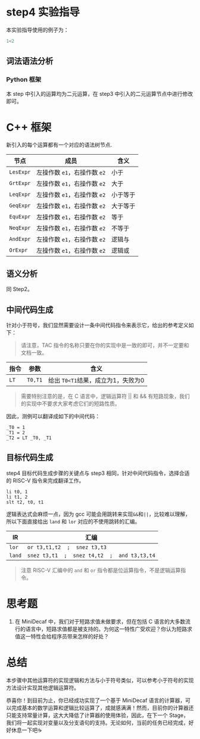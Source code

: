 # step4 实验指导

本实验指导使用的例子为：

```C
1<2
```

## 词法语法分析

### Python 框架

本 step 中引入的运算均为二元运算，在 step3 中引入的二元运算节点中进行修改即可。

# C++ 框架

新引入的每个运算都有一个对应的语法树节点.

| 节点 | 成员 | 含义 |
| --- | --- | --- |
| `LesExpr` | 左操作数 `e1`，右操作数 `e2` | 小于 |
| `GrtExpr` | 左操作数 `e1`，右操作数 `e2` | 大于 |
| `LeqExpr` | 左操作数 `e1`，右操作数 `e2` | 小于等于 |
| `GeqExpr` | 左操作数 `e1`，右操作数 `e2` | 大于等于 |
| `EquExpr` | 左操作数 `e1`，右操作数 `e2` | 等于 |
| `NeqExpr` | 左操作数 `e1`，右操作数 `e2` | 不等于 |
| `AndExpr` | 左操作数 `e1`，右操作数 `e2` | 逻辑与 |
| `OrExpr` | 左操作数 `e1`，右操作数 `e2` | 逻辑或 |

## 语义分析

同 Step2。

## 中间代码生成
针对小于符号，我们显然需要设计一条中间代码指令来表示它，给出的参考定义如下：

> 请注意，TAC 指令的名称只要在你的实现中是一致的即可，并不一定要和文档一致。

| 指令 | 参数 | 含义 |
| --- | --- | --- |
| `LT` | `T0,T1` | 给出 `T0<T1`结果，成立为1，失败为0 |

> 需要特别注意的是，在 C 语言中，逻辑运算符 || 和 && 有短路现象，我们的实现中不要求大家考虑它们的短路性质。

因此，测例可以翻译成如下的中间代码：

```assembly
_T0 = 1
_T1 = 2
_T2 = LT _T0, _T1
```

## 目标代码生成

step4 目标代码生成步骤的关键点与 step3 相同，针对中间代码指令，选择合适的 RISC-V 指令来完成翻译工作。

```assembly
li t0, 1
li t1, 2
slt t2, t0, t1
```

逻辑表达式会麻烦一点，因为 gcc 可能会用跳转来实现`&&`和`||`，比较难以理解，所以下面直接给出 `land` 和 `lor` 对应的不使用跳转的汇编。

| IR       | 汇编                                                |
| ---      | ---                                                 |
| `lor` | `or t3,t1,t2  ;  snez t3,t3` |
| `land` | `snez t3,t1  ;  snez t4,t2  ;  and t3,t3,t4` |

> 注意 RISC-V 汇编中的 `and` 和 `or` 指令都是位运算指令，不是逻辑运算指令。

# 思考题

1. 在 MiniDecaf 中，我们对于短路求值未做要求，但在包括 C 语言的大多数流行的语言中，短路求值都是被支持的。为何这一特性广受欢迎？你认为短路求值这一特性会给程序员带来怎样的好处？

# 总结
本步骤中其他运算符的实现逻辑和方法与小于符号类似，可以参考小于符号的实现方法设计实现其他逻辑运算符。

恭喜你！到目前为止，你已经成功实现了一个基于 MiniDecaf 语言的计算器，可以完成基本的数学运算和逻辑比较运算了，成就感满满！然而，目前你的计算器还只能支持常量计算，这大大降低了计算器的使用体验，因此，在下一个 Stage，我们将一起实现对变量以及分支语句的支持。无论如何，当前的任务已经完成，好好休息一下吧☕️